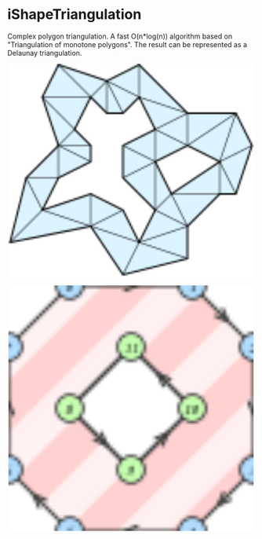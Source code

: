 # iShapeTriangulation
Complex polygon triangulation. A fast O(n*log(n)) algorithm based on "Triangulation of monotone polygons". The result can be represented as a Delaunay triangulation.
<p align="center">
<img src="https://github.com/NailxSharipov/iShapeTriangulation/blob/master/logo.svg" width="500">
</p>
<p align="center">
<img src="https://github.com/NailxSharipov/iShapeTriangulation/blob/master/vertices_ordering_rule.svg" width="500">
</p>
